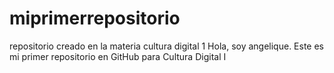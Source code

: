 # miprimerrepositorio
repositorio creado en la materia cultura digital 1
Hola, soy angelique. Este es mi primer repositorio en GitHub para Cultura Digital I
